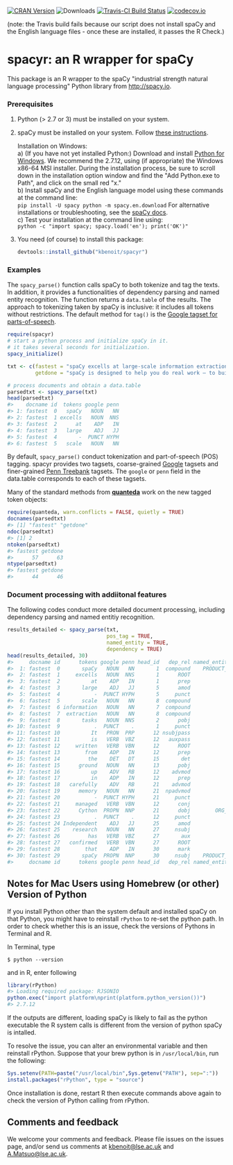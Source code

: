 
[![CRAN Version](http://www.r-pkg.org/badges/version/spacyr)](http://cran.r-project.org/package=spacyr) ![Downloads](http://cranlogs.r-pkg.org/badges/spacyr) [![Travis-CI Build Status](https://travis-ci.org/kbenoit/spacyr.svg?branch=master)](https://travis-ci.org/kbenoit/spacyr) [![codecov.io](https://codecov.io/github/kbenoit/spacyr/spacyr.svg?branch=master)](https://codecov.io/github/kbenoit/spacyr/coverage.svg?branch=master)

(note: the Travis build fails because our script does not install spaCy and the English language files - once these are installed, it passes the R Check.)

# spacyr: an R wrapper for spaCy

This package is an R wrapper to the spaCy "industrial strength natural language processing" Python library from http://spacy.io.

### Prerequisites

1.  Python (> 2.7 or 3) must be installed on your system.  

2.  spaCy must be installed on your system.  Follow [these instructions](http://spacy.io/docs/). 

    Installation on Windows:  
    a)  (If you have not yet installed Python:)  Download and install [Python for Windows](https://www.python.org/downloads/windows/).  We recommend the 2.7.12, using (if appropriate) the Windows x86-64 MSI installer.  During the installation process, be sure to scroll down in the installation option window and find the "Add Python.exe to Path", and click on the small red "x."  
    b)  Install spaCy and the English language model using these commands at the command line:  
        ```
        pip install -U spacy
        python -m spacy.en.download
        ```
        For alternative installations or troubleshooting, see the [spaCy docs](https://spacy.io/docs/).  
    c)  Test your installation at the command line using:  
        ```
        python -c "import spacy; spacy.load('en'); print('OK')"
        ```

3.  You need (of course) to install this package:  
    
    ```r
    devtools::install_github("kbenoit/spacyr")
    ```


### Examples

The `spacy_parse()` function calls spaCy to both tokenize and tag the texts. In addition, it provides a functionalities of dependency parsing and named entity recognition. The function returns a `data.table` of the results. The approach to tokenizing taken by spaCy is inclusive: it includes all tokens without restrictions.  The default method for `tag()` is the [Google tagset for parts-of-speech](https://github.com/slavpetrov/universal-pos-tags).


```r
require(spacyr)
# start a python process and initialize spaCy in it.
# it takes several seconds for initialization.
spacy_initialize()

txt <- c(fastest = "spaCy excells at large-scale information extraction tasks. It is written from the ground up in carefully memory-managed Cython. Independent research has confirmed that spaCy is the fastest in the world. If your application needs to process entire web dumps, spaCy is the library you want to be using.",
         getdone = "spaCy is designed to help you do real work — to build real products, or gather real insights. The library respects your time, and tries to avoid wasting it. It is easy to install, and its API is simple and productive. I like to think of spaCy as the Ruby on Rails of Natural Language Processing.")

# process documents and obtain a data.table
parsedtxt <- spacy_parse(txt)
head(parsedtxt)
#>    docname id  tokens google penn
#> 1: fastest  0   spaCy   NOUN   NN
#> 2: fastest  1 excells   NOUN  NNS
#> 3: fastest  2      at    ADP   IN
#> 4: fastest  3   large    ADJ   JJ
#> 5: fastest  4       -  PUNCT HYPH
#> 6: fastest  5   scale   NOUN   NN
```

By default, `spacy_parse()` conduct tokenization and part-of-speech (POS) tagging. spacyr provides two tagsets, coarse-grained [Google](https://github.com/slavpetrov/universal-pos-tags) tagsets and finer-grained [Penn Treebank](https://www.ling.upenn.edu/courses/Fall_2003/ling001/penn_treebank_pos.html) tagsets. The `google` or `penn` field in the data.table corresponds to each of these tagsets.


Many of the standard methods from [**quanteda**](http://githiub.com/kbenoit/quanteda) work on the new tagged token objects:

```r
require(quanteda, warn.conflicts = FALSE, quietly = TRUE)
docnames(parsedtxt)
#> [1] "fastest" "getdone"
ndoc(parsedtxt)
#> [1] 2
ntoken(parsedtxt)
#> fastest getdone 
#>      57      63
ntype(parsedtxt)
#> fastest getdone 
#>      44      46
```

### Document processing with addiitonal features

The following codes conduct more detailed document processing, including dependency parsing and named entitiy recognition.


```r
results_detailed <- spacy_parse(txt,
                                pos_tag = TRUE,
                                named_entity = TRUE,
                                dependency = TRUE)
head(results_detailed, 30)
#>     docname id      tokens google penn head_id   dep_rel named_entity
#>  1: fastest  0       spaCy   NOUN   NN       1  compound    PRODUCT_B
#>  2: fastest  1     excells   NOUN  NNS       1      ROOT             
#>  3: fastest  2          at    ADP   IN       1      prep             
#>  4: fastest  3       large    ADJ   JJ       5      amod             
#>  5: fastest  4           -  PUNCT HYPH       5     punct             
#>  6: fastest  5       scale   NOUN   NN       8  compound             
#>  7: fastest  6 information   NOUN   NN       7  compound             
#>  8: fastest  7  extraction   NOUN   NN       8  compound             
#>  9: fastest  8       tasks   NOUN  NNS       2      pobj             
#> 10: fastest  9           .  PUNCT    .       1     punct             
#> 11: fastest 10          It   PRON  PRP      12 nsubjpass             
#> 12: fastest 11          is   VERB  VBZ      12   auxpass             
#> 13: fastest 12     written   VERB  VBN      12      ROOT             
#> 14: fastest 13        from    ADP   IN      12      prep             
#> 15: fastest 14         the    DET   DT      15       det             
#> 16: fastest 15      ground   NOUN   NN      13      pobj             
#> 17: fastest 16          up    ADV   RB      12    advmod             
#> 18: fastest 17          in    ADP   IN      12      prep             
#> 19: fastest 18   carefully    ADV   RB      21    advmod             
#> 20: fastest 19      memory   NOUN   NN      21  npadvmod             
#> 21: fastest 20           -  PUNCT HYPH      21     punct             
#> 22: fastest 21     managed   VERB  VBN      12      conj             
#> 23: fastest 22      Cython  PROPN  NNP      21      dobj        ORG_B
#> 24: fastest 23           .  PUNCT    .      12     punct             
#> 25: fastest 24 Independent    ADJ   JJ      25      amod             
#> 26: fastest 25    research   NOUN   NN      27     nsubj             
#> 27: fastest 26         has   VERB  VBZ      27       aux             
#> 28: fastest 27   confirmed   VERB  VBN      27      ROOT             
#> 29: fastest 28        that    ADP   IN      30      mark             
#> 30: fastest 29       spaCy  PROPN  NNP      30     nsubj    PRODUCT_B
#>     docname id      tokens google penn head_id   dep_rel named_entity
```



## Notes for Mac Users using Homebrew (or other) Version of Python

If you install Python other than the system default and installed spaCy on that Python, you might have to reinstall `rPython` to re-set the python path. In order to check whether this is an issue, check the versions of Pythons in Terminal and R. 

In Terminal, type
```
$ python --version
```
and in R, enter following

```r
library(rPython)
#> Loading required package: RJSONIO
python.exec("import platform\nprint(platform.python_version())")
#> 2.7.12
```
If the outputs are different, loading spaCy is likely to fail as the python executable the R system calls is different from the version of python spaCy is intalled.

To resolve the issue, you can alter an environmental variable and then reinstall rPython. Suppose that your brew python is in `/usr/local/bin`, run the following:

```r
Sys.setenv(PATH=paste("/usr/local/bin",Sys.getenv("PATH"), sep=":"))
install.packages("rPython", type = "source")
```
Once installation is done, restart R then execute commands above again to check the version of Python calling from rPython.



## Comments and feedback

We welcome your comments and feedback.  Please file issues on the issues page, and/or send us comments at kbenoit@lse.ac.uk and A.Matsuo@lse.ac.uk.

